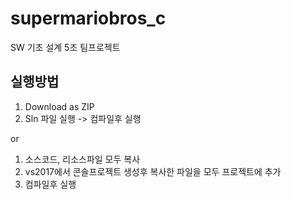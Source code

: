 # supermariobros_c
SW 기초 설계 5조 팀프로젝트


## 실행방법

1. Download as ZIP
2. Sln 파일 실행 -> 컴파일후 실행

or

1. 소스코드, 리소스파일 모두 복사
2. vs2017에서 콘솔프로젝트 생성후 복사한 파일을 모두 프로젝트에 추가
3. 컴파일후 실행
